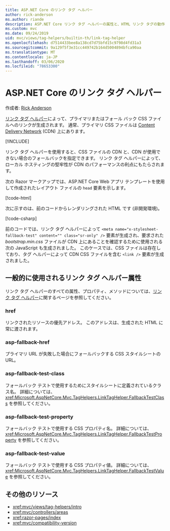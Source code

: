 ```yaml
---
title: ASP.NET Core のリンク タグ ヘルパー
author: rick-anderson
ms.author: riande
description: ASP.NET Core リンク タグ ヘルパーの属性と、HTML リンク タグの動作拡張時の各属性の役割を示します。
ms.custom: mvc
ms.date: 09/24/2019
uid: mvc/views/tag-helpers/builtin-th/link-tag-helper
ms.openlocfilehash: d7514433bee8a138cd7d75bfd15c9798d4fd31a3
ms.sourcegitcommit: 9a129f5f3e31cc449742b164d5004894bfca90aa
ms.translationtype: MT
ms.contentlocale: ja-JP
ms.lasthandoff: 03/06/2020
ms.locfileid: "78653300"
---
```

# <a name="link-tag-helper-in-aspnet-core"></a>ASP.NET Core のリンク タグ ヘルパー

作成者: [Rick Anderson](https://twitter.com/RickAndMSFT)

[リンク タグ ヘルパー](xref:Microsoft.AspNetCore.Mvc.TagHelpers.LinkTagHelper)によって、プライマリまたはフォール バック CSS ファイルへのリンクが生成されます。 通常、プライマリ CSS ファイルは [Content Delivery Network](/office365/enterprise/content-delivery-networks#what-exactly-is-a-cdn) (CDN) 上にあります。

[!INCLUDE[](~/includes/cdn.md)]

リンク タグ ヘルパーを使用すると、CSS ファイルの CDN と、CDN が使用できない場合のフォールバックを指定できます。 リンク タグ ヘルパーによって、ローカル ホスティングの堅牢性が CDN のパフォーマンスの利点にもたらされます。

次の Razor マークアップでは、ASP.NET Core Web アプリ テンプレートを使用して作成されたレイアウト ファイルの `head` 要素を示します。

[!code-html[](link-tag-helper/sample/_Layout.cshtml?name=snippet)]

次に示すのは、前のコードからレンダリングされた HTML です (非開発環境)。

[!code-csharp[](link-tag-helper/sample/HtmlPage1.html)]

前のコードでは、リンク タグ ヘルパーによって `<meta name="x-stylesheet-fallback-test" content="" class="sr-only" />` 要素が生成され、要求された *bootstrap.min.css* ファイルが CDN 上にあることを確認するために使用される次の JavaScript も生成されました。 このケースでは、CSS ファイルは存在しており、タグ ヘルパーによって CDN CSS ファイルを含む `<link />` 要素が生成されました。

## <a name="commonly-used-link-tag-helper-attributes"></a>一般的に使用されるリンク タグ ヘルパー属性

リンク タグ ヘルパーのすべての属性、プロパティ、メソッドについては、[リンク タグ ヘルパー](xref:Microsoft.AspNetCore.Mvc.TagHelpers.LinkTagHelper)に関するページを参照してください。

### <a name="href"></a>href

リンクされたリソースの優先アドレス。 このアドレスは、生成された HTML に常に渡されます。

### <a name="asp-fallback-href"></a>asp-fallback-href

プライマリ URL が失敗した場合にフォールバックする CSS スタイルシートの URL。

### <a name="asp-fallback-test-class"></a>asp-fallback-test-class

フォールバック テストで使用するためにスタイルシートに定義されているクラス名。 詳細については、<xref:Microsoft.AspNetCore.Mvc.TagHelpers.LinkTagHelper.FallbackTestClass> を参照してください。

### <a name="asp-fallback-test-property"></a>asp-fallback-test-property

フォールバック テストで使用する CSS プロパティ名。 詳細については、<xref:Microsoft.AspNetCore.Mvc.TagHelpers.LinkTagHelper.FallbackTestProperty> を参照してください。

### <a name="asp-fallback-test-value"></a>asp-fallback-test-value

フォールバック テストで使用する CSS プロパティ値。 詳細については、<xref:Microsoft.AspNetCore.Mvc.TagHelpers.LinkTagHelper.FallbackTestValue> を参照してください。

## <a name="additional-resources"></a>その他のリソース

* <xref:mvc/views/tag-helpers/intro>
* <xref:mvc/controllers/areas>
* <xref:razor-pages/index>
* <xref:mvc/compatibility-version>
